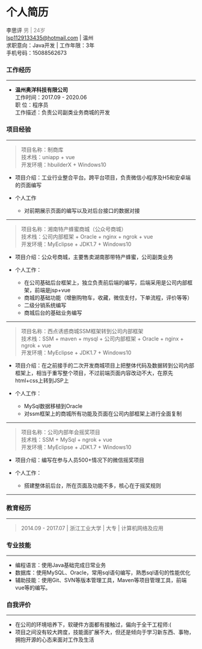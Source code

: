 # 个人简历
李思评  <font color="gray">男 | 24岁 </font>  
lsp1129133435@hotmail.com | 温州  
求职意向：Java开发 | 工作年限：3年  
手机号码：15088562673  
### 工作经历  
---  
* **温州奥洋科技有限公司**  
工作时间：2017.09 - 2020.06  
职 位：程序员  
工作描述：负责公司副类业务商城的开发
### 项目经验
--- 
>项目名称：制商库  
技术栈：uniapp + vue  
开发环境：hbuilderX + Windows10  
* 项目介绍：工业行业整合平台。跨平台项目，负责微信小程序及H5和安卓端的页面编写  
* 个人工作  
   
   * 对前期展示页面的编写以及对后台接口的数据对接
---
>项目名称：湘南特产蜂蜜商城（公众号商城）  
技术栈：公司内部框架 + Oracle + nginx + ngrok + vue  
开发环境：MyEclipse + JDK1.7 + Windows10  
* 项目介绍：公众号商城，主要售卖湖南那带特产蜂蜜，公司副类业务
* 个人工作：
   
   * 在公司基础后台框架上，独立负责前后端的编写，后端采用是公司内部框架，前端是jsp+vue
   * 商城的基础功能（增删购物车，收藏，微信支付，下单流程，评价等等）
   * 二级分销系统编写
   * 商城后台的基础业务编写
---
>项目名称：西点诱惑商城SSM框架转到公司内部框架  
技术栈：SSM + maven + mysql + 公司内部框架 + Oracle + nginx + ngrok + vue  
开发环境：MyEclipse + JDK1.7 + Windows10 
* 项目介绍：在之前接手的二次开发商城项目上把整体代码及数据转到公司内部框架上，相当于重写整个项目，不过前端页面内容改动不大，在原先html+css上转到JSP上
* 个人工作：
   
   * MySql数据移植到Oracle
   * 对ssm框架上的商城所有功能及页面在公司内部框架上进行全面复制
   
---
>项目名称：公司内部年会摇奖项目  
技术栈：SSM + MySql + ngrok + vue  
开发环境：MyEclipse + JDK1.7 + Windows10  
* 项目介绍：编写在参与人员500+情况下的微信摇奖项目
* 个人工作：
   
   * 搭建整体前后台，所在页面及功能不多，核心在于摇奖规则
   
---
### 教育经历
---
>2014.09 - 2017.07 | 浙江工业大学 | 大专 | 计算机网络及应用

### 专业技能  
---
* 编程语言：使用Java基础完成日常业务
* 数据库：使用MySQL、Oracle，常用sql语句编写，熟悉sql语句的性能优化
* 辅助技能：使用Git、SVN等版本管理工具，Maven等项目管理工具，前端vue等的编写。
### 自我评价
---
* 在公司的环境培养下，软硬件方面都有接触过，偏向于全干工程师:(
* 项目之间没有较大跨度，技能面扩展不大，但还是倾向于学习新东西、事物，拥抱开源的心态来面对工作及生活

